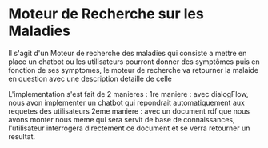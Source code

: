 # Moteur de Recherche sur les Maladies

Il s'agit d'un Moteur de recherche des maladies qui consiste a mettre en place un chatbot ou les utilisateurs pourront donner des symptômes puis en fonction de ses symptomes, le moteur de recherche va retourner la malaide en question avec une description detaille de celle 

L'implementation s'est fait de 2 manieres : 
1re maniere : avec dialogFlow, nous avon implementer un chatbot qui repondrait automatiquement aux requetes des utilisateurs
2eme maniere : avec un document rdf que nous avons monter nous meme qui sera servit de base de connaissances, l'utilisateur interrogera directement ce document et se verra retourner un resultat. 

